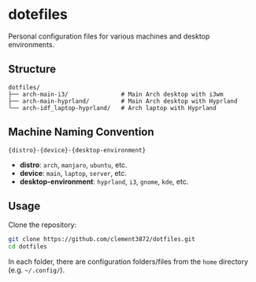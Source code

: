 # dotefiles

Personal configuration files for various machines and desktop environments.

## Structure

```
dotfiles/
├── arch-main-i3/               # Main Arch desktop with i3wm
├── arch-main-hyprland/         # Main Arch desktop with Hyprland
└── arch-idf_laptop-hyprland/   # Arch laptop with Hyprland
```

## Machine Naming Convention

`{distro}-{device}-{desktop-environment}`

- **distro**: `arch`, `manjaro`, `ubuntu`, etc.
- **device**: `main`, `laptop`, `server`, etc.
- **desktop-environment**: `hyprland`, `i3`, `gnome`, `kde`, etc.

## Usage

Clone the repository:
```bash
git clone https://github.com/clement3872/dotfiles.git
cd dotfiles
```

In each folder, there are configuration folders/files from the `home` directory (e.g. `~/.config/`).
